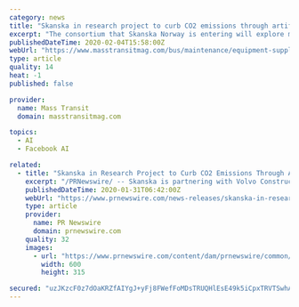```yaml
---
category: news
title: "Skanska in research project to curb CO2 emissions through artificial intelligence"
excerpt: "The consortium that Skanska Norway is entering will explore methods such as machine learning, route optimization and artificial intelligence to optimize the operation of heavy equipment, such as multi-ton excavators, loaders and haulers. This research project begins in early 2020 and is expected to continue until the end of 2022. “"
publishedDateTime: 2020-02-04T15:58:00Z
webUrl: "https://www.masstransitmag.com/bus/maintenance/equipment-supplies/press-release/21124051/skanska-usa-skanska-in-research-project-to-curb-co2-emissions-through-artificial-intelligence"
type: article
quality: 14
heat: -1
published: false

provider:
  name: Mass Transit
  domain: masstransitmag.com

topics:
  - AI
  - Facebook AI

related:
  - title: "Skanska in Research Project to Curb CO2 Emissions Through Artificial Intelligence"
    excerpt: "/PRNewswire/ -- Skanska is partnering with Volvo Construction Equipment, research organization SINTEF and construction software company Ditio to"
    publishedDateTime: 2020-01-31T06:42:00Z
    webUrl: "https://www.prnewswire.com/news-releases/skanska-in-research-project-to-curb-co2-emissions-through-artificial-intelligence-300996747.html"
    type: article
    provider:
      name: PR Newswire
      domain: prnewswire.com
    quality: 32
    images:
      - url: "https://www.prnewswire.com/content/dam/prnewswire/common/prn_facebook_sharing_logo.jpg"
        width: 600
        height: 315

secured: "uzJKzcF0z7dOaKRZfAIYgJ+yFj8FWefFoMDsTRUQHlEsE49k5iCpxTRVTSwhAj/ziEQOqfx+8wQ9o/U5fIwWIqJTRLfeelD8LK1YKd+t431Rg+mXk9S+pQ4vd9tnl4HZa7Sb6H/kBoXrV3USMpKphXO+EXsAccGRWhWSCAbJyPE51x5zMHQS01KY69Ztb2ICg2Xidb53ITrWoxhu4uDdmNu5Aq6iySlzyaJe7QiQ5Wj+yr9gAsICjFlgpP9ELMn/JnOJ2yiSm9ve4aeWXPJgfojAubFN381VKrDEpmNbFIZ2K/VoR8c4i8aynNYxvtHOsPHdzhkXLdyr8G2NS9DyyojByeJG0xqTAMYnDqX6so/5zzq8luSOGFneAee87GsNKwmTolV4/e/JdAwHcrc0JBEGI0MSGWyAMz+nEpNElPPmTyY99PRTjxrqRmQlODE1RxK1C3X07n8s+MfyJ9GrRd1WYmYB1N14QyRmk5Dbgoc=;X/QYQBq4ITSzBYtk1OCpqg=="
---
```


